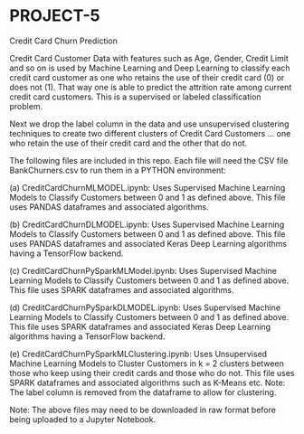 # PROJECT-5

Credit Card Churn Prediction

Credit Card Customer Data with features such as Age, Gender, Credit Limit and so on is used by Machine Learning and Deep Learning to classify each credit card customer as one who retains the use of their credit card (0) or does not (1). That way one is able to predict the attrition rate among current credit card customers. This is a supervised or labeled classification problem.

Next we drop the label column in the data and use unsupervised clustering techniques to create two different clusters of Credit Card Customers ... one who retain the use of their credit card and the other that do not.

The following files are included in this repo. Each file will need the CSV file BankChurners.csv to run them in a PYTHON environment:

(a) CreditCardChurnMLMODEL.ipynb: Uses Supervised Machine Learning Models to Classify Customers between 0 and 1 as defined above. This file uses PANDAS dataframes and associated algorithms.

(b) CreditCardChurnDLMODEL.ipynb: Uses Supervised Machine Learning Models to Classify Customers between 0 and 1 as defined above. This file uses PANDAS dataframes and associated Keras Deep Learning algorithms having a TensorFlow backend.

(c) CreditCardChurnPySparkMLModel.ipynb: Uses Supervised Machine Learning Models to Classify Customers between 0 and 1 as defined above. This file uses SPARK dataframes and associated algorithms.

(d) CreditCardChurnPySparkDLMODEL.ipynb: Uses Supervised Machine Learning Models to Classify Customers between 0 and 1 as defined above. This file uses SPARK dataframes and associated Keras Deep Learning algorithms having a TensorFlow backend.

(e) CreditCardChurnPySparkMLClustering.ipynb: Uses Unsupervised Machine Learning Models to Cluster Customers in k = 2 clusters between those who keep using their credit cards and those who do not. This file uses SPARK dataframes and associated algorithms such as K-Means etc. Note: The label column is removed from the dataframe to allow for clustering.

Note: The above files may need to be downloaded in raw format before being uploaded to a Jupyter Notebook.
